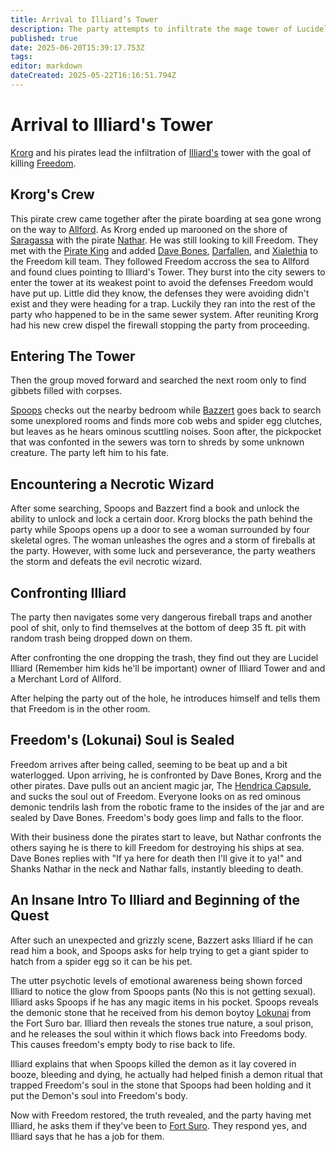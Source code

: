 ```yaml
---
title: Arrival to Illiard’s Tower
description: The party attempts to infiltrate the mage tower of Lucidel Illiard to find Freedom.
published: true
date: 2025-06-20T15:39:17.753Z
tags: 
editor: markdown
dateCreated: 2025-05-22T16:16:51.794Z
---
```


# Arrival to Illiard's Tower
[Krorg](/characters/krorg) and his pirates lead the infiltration of [Illiard's](/characters/illiard) tower with the goal of killing [Freedom](/characters/freedom).


## Krorg's Crew
This pirate crew came together after the pirate boarding at sea gone wrong on the way to [Allford](/locations/Mardun/Allford). As Krorg ended up marooned on the shore of [Saragassa](/locations/Mardun/Saragassa) with the pirate [Nathar](/characters/nathar). He was still looking to kill Freedom. They met with the [Pirate King](/characters/pirate-king) and added [Dave Bones](/characters/dave-bones), [Darfallen](/characters/darfallen), and [Xialethia](/characters/xialethia) to the Freedom kill team. They followed Freedom accross the sea to Allford and found clues pointing to Illiard's Tower. They burst into the city sewers to enter the tower at its weakest point to avoid the defenses Freedom would have put up. Little did they know, the defenses they were avoiding didn't exist and they were heading for a trap. Luckily they ran into the rest of the party who happened to be in the same sewer system. After reuniting Krorg had his new crew dispel the firewall stopping the party from proceeding. 


## Entering The Tower
Then the group moved forward and searched the next room only to find gibbets filled with corpses.

[Spoops](/characters/spoops) checks out the nearby bedroom while [Bazzert](/characters/bazzert) goes back to search some unexplored rooms and finds more cob webs and spider egg clutches, but leaves as he hears ominous scuttling noises. Soon after, the pickpocket that was confonted in the sewers was torn to shreds by some unknown creature. The party left him to his fate.


## Encountering a Necrotic Wizard
After some searching, Spoops and Bazzert find a book and unlock the ability to unlock and lock a certain door. Krorg blocks the path behind the party while Spoops opens up a door to see a woman surrounded by four skeletal ogres. The woman unleashes the ogres and a storm of fireballs at the party. However, with some luck and perseverance, the party weathers the storm and defeats the evil necrotic wizard.


## Confronting Illiard
The party then navigates some very dangerous fireball traps and another pool of shit, only to find themselves at the bottom of deep 35 ft. pit with random trash being dropped down on them.

After confronting the one dropping the trash, they find out they are Lucidel Illiard (Remember him kids he'll be important) owner of Illiard Tower and and a Merchant Lord of Allford. 

After helping the party out of the hole, he introduces himself and tells them that Freedom is in the other room. 


## Freedom's (Lokunai) Soul is Sealed
Freedom arrives after being called, seeming to be beat up and a bit waterlogged. Upon arriving, he is confronted by Dave Bones, Krorg and the other pirates. Dave pulls out an ancient magic jar, The [Hendrica Capsule](/items/hendrica-capsule), and sucks the soul out of Freedom. Everyone looks on as red ominous demonic tendrils lash from the robotic frame to the insides of the jar and are sealed by Dave Bones. Freedom's body goes limp and falls to the floor.

With their business done the pirates start to leave, but Nathar confronts the others saying he is there to kill Freedom for destroying his ships at sea. Dave Bones replies with "If ya here for death then I'll give it to ya!" and Shanks Nathar in the neck and Nathar falls, instantly bleeding to death.


## An Insane Intro To Illiard and Beginning of the Quest
After such an unexpected and grizzly scene, Bazzert asks Illiard if he can read him a book, and Spoops asks for help trying to get a giant spider to hatch from a spider egg so it can be his pet.

The utter psychotic levels of emotional awareness being shown forced Illiard to notice the glow from Spoops pants (No this is not getting sexual). Illiard asks Spoops if he has any magic items in his pocket. Spoops reveals the demonic stone that he received from his demon boytoy [Lokunai](/characters/lokunai) from the Fort Suro bar. Illiard then reveals the stones true nature, a soul prison, and he releases the soul within it which flows back into Freedoms body. This causes freedom's empty body to rise back to life. 

Illiard explains that when Spoops killed the demon as it lay covered in booze, bleeding and dying, he actually had helped finish a demon ritual that trapped Freedom's soul in the stone that Spoops had been holding and it put the Demon's soul into Freedom's body. 

Now with Freedom restored, the truth revealed, and the party having met Illiard, he asks them if they've been to [Fort Suro](/locations/Mardun/Fort-Suro). They respond yes, and Illiard says that he has a job for them.